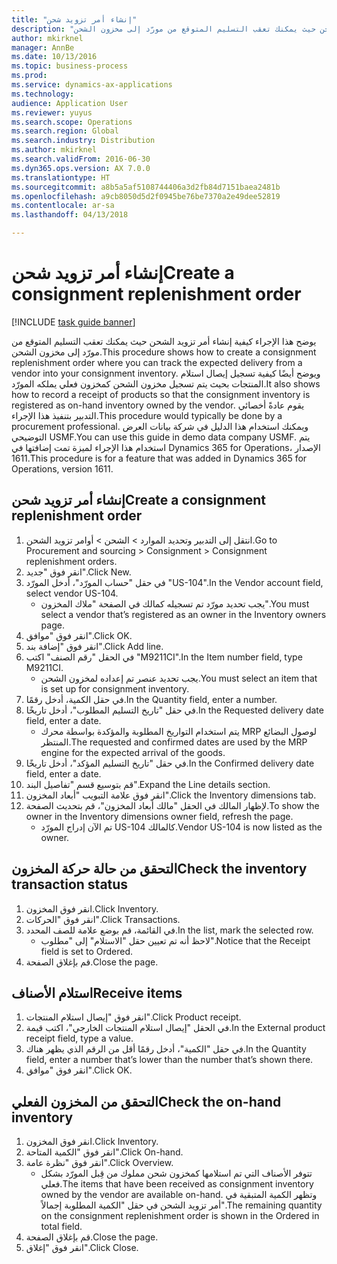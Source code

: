 ```yaml
---
title: "إنشاء أمر تزويد شحن"
description: "يوضح هذا الإجراء كيفية إنشاء أمر تزويد الشحن حيث يمكنك تعقب التسليم المتوقع من مورّد إلى مخزون الشحن."
author: mkirknel
manager: AnnBe
ms.date: 10/13/2016
ms.topic: business-process
ms.prod: 
ms.service: dynamics-ax-applications
ms.technology: 
audience: Application User
ms.reviewer: yuyus
ms.search.scope: Operations
ms.search.region: Global
ms.search.industry: Distribution
ms.author: mkirknel
ms.search.validFrom: 2016-06-30
ms.dyn365.ops.version: AX 7.0.0
ms.translationtype: HT
ms.sourcegitcommit: a8b5a5af5108744406a3d2fb84d7151baea2481b
ms.openlocfilehash: a9cb8050d5d2f0945be76be7370a2e49dee52819
ms.contentlocale: ar-sa
ms.lasthandoff: 04/13/2018

---
```

# <a name="create-a-consignment-replenishment-order"></a><span data-ttu-id="25a06-103">إنشاء أمر تزويد شحن</span><span class="sxs-lookup"><span data-stu-id="25a06-103">Create a consignment replenishment order</span></span>

[!INCLUDE [task guide banner](../../includes/task-guide-banner.md)]

<span data-ttu-id="25a06-104">يوضح هذا الإجراء كيفية إنشاء أمر تزويد الشحن حيث يمكنك تعقب التسليم المتوقع من مورّد إلى مخزون الشحن.</span><span class="sxs-lookup"><span data-stu-id="25a06-104">This procedure shows how to create a consignment replenishment order where you can track the expected delivery from a vendor into your consignment inventory.</span></span> <span data-ttu-id="25a06-105">ويوضح أيضًا كيفية تسجيل إيصال استلام المنتجات بحيث يتم تسجيل مخزون الشحن كمخزون فعلي يملكه المورّد.</span><span class="sxs-lookup"><span data-stu-id="25a06-105">It also shows how to record a receipt of products so that the consignment inventory is registered as on-hand inventory owned by the vendor.</span></span> <span data-ttu-id="25a06-106">يقوم عادةً أخصائي التدبير بتنفيذ هذا الإجراء.</span><span class="sxs-lookup"><span data-stu-id="25a06-106">This procedure would typically be done by a procurement professional.</span></span> <span data-ttu-id="25a06-107">ويمكنك استخدام هذا الدليل في شركة بيانات العرض التوضيحي USMF.</span><span class="sxs-lookup"><span data-stu-id="25a06-107">You can use this guide in demo data company USMF.</span></span> <span data-ttu-id="25a06-108">يتم استخدام هذا الإجراء لميزة تمت إضافتها في Dynamics 365 for Operations، الإصدار 1611.</span><span class="sxs-lookup"><span data-stu-id="25a06-108">This procedure is for a feature that was added in Dynamics 365 for Operations, version 1611.</span></span>




## <a name="create-a-consignment-replenishment-order"></a><span data-ttu-id="25a06-109">إنشاء أمر تزويد شحن</span><span class="sxs-lookup"><span data-stu-id="25a06-109">Create a consignment replenishment order</span></span>
1. <span data-ttu-id="25a06-110">انتقل إلى التدبير وتحديد الموارد‬ > الشحن‬ > أوامر تزويد الشحن‬.</span><span class="sxs-lookup"><span data-stu-id="25a06-110">Go to Procurement and sourcing > Consignment > Consignment replenishment orders.</span></span>
2. <span data-ttu-id="25a06-111">انقر فوق "جديد".</span><span class="sxs-lookup"><span data-stu-id="25a06-111">Click New.</span></span>
3. <span data-ttu-id="25a06-112">في حقل "حساب المورّد‬"، أدخل المورّد "US-104".</span><span class="sxs-lookup"><span data-stu-id="25a06-112">In the Vendor account field, select vendor US-104.</span></span>
    * <span data-ttu-id="25a06-113">يجب تحديد مورّد تم تسجيله كمالك في الصفحة "ملاك المخزون‬".</span><span class="sxs-lookup"><span data-stu-id="25a06-113">You must select a vendor that’s registered as an owner in the Inventory owners page.</span></span>  
4. <span data-ttu-id="25a06-114">انقر فوق "موافق".</span><span class="sxs-lookup"><span data-stu-id="25a06-114">Click OK.</span></span>
5. <span data-ttu-id="25a06-115">انقر فوق "إضافة بند".</span><span class="sxs-lookup"><span data-stu-id="25a06-115">Click Add line.</span></span>
6. <span data-ttu-id="25a06-116">في الحقل "رقم الصنف" اكتب "M9211CI".</span><span class="sxs-lookup"><span data-stu-id="25a06-116">In the Item number field, type M9211CI.</span></span>
    * <span data-ttu-id="25a06-117">يجب تحديد عنصر تم إعداده لمخزون الشحن‬.</span><span class="sxs-lookup"><span data-stu-id="25a06-117">You must select an item that is set up for consignment inventory.</span></span>  
7. <span data-ttu-id="25a06-118">في حقل الكمية، أدخل رقمًا.</span><span class="sxs-lookup"><span data-stu-id="25a06-118">In the Quantity field, enter a number.</span></span>
8. <span data-ttu-id="25a06-119">في حقل "‏‫تاريخ التسليم المطلوب‬‬"، أدخل تاريخًا.</span><span class="sxs-lookup"><span data-stu-id="25a06-119">In the Requested delivery date field, enter a date.</span></span>
    * <span data-ttu-id="25a06-120">يتم استخدام التواريخ المطلوبة والمؤكدة بواسطة محرك MRP لوصول البضائع المنتظر.</span><span class="sxs-lookup"><span data-stu-id="25a06-120">The requested and confirmed dates are used by the MRP engine for the expected arrival of the goods.</span></span>  
9. <span data-ttu-id="25a06-121">في حقل "‏‫تاريخ التسليم المؤكد‬"، أدخل تاريخًا.</span><span class="sxs-lookup"><span data-stu-id="25a06-121">In the Confirmed delivery date field, enter a date.</span></span>
10. <span data-ttu-id="25a06-122">قم بتوسيع قسم "تفاصيل البند".</span><span class="sxs-lookup"><span data-stu-id="25a06-122">Expand the Line details section.</span></span>
11. <span data-ttu-id="25a06-123">انقر فوق علامة التبويب "أبعاد المخزون".</span><span class="sxs-lookup"><span data-stu-id="25a06-123">Click the Inventory dimensions tab.</span></span>
12. <span data-ttu-id="25a06-124">لإظهار المالك في الحقل "مالك أبعاد المخزون"، قم بتحديث الصفحة.</span><span class="sxs-lookup"><span data-stu-id="25a06-124">To show the owner in the Inventory dimensions owner field, refresh the page.</span></span>
    * <span data-ttu-id="25a06-125">تم الآن إدراج المورّد US-104 كالمالك.</span><span class="sxs-lookup"><span data-stu-id="25a06-125">Vendor US-104 is now listed as the owner.</span></span>  

## <a name="check-the-inventory-transaction-status"></a><span data-ttu-id="25a06-126">التحقق من حالة حركة المخزون</span><span class="sxs-lookup"><span data-stu-id="25a06-126">Check the inventory transaction status</span></span>
1. <span data-ttu-id="25a06-127">انقر فوق المخزون.</span><span class="sxs-lookup"><span data-stu-id="25a06-127">Click Inventory.</span></span>
2. <span data-ttu-id="25a06-128">انقر فوق "الحركات".</span><span class="sxs-lookup"><span data-stu-id="25a06-128">Click Transactions.</span></span>
3. <span data-ttu-id="25a06-129">في القائمة، قم بوضع علامة للصف المحدد.</span><span class="sxs-lookup"><span data-stu-id="25a06-129">In the list, mark the selected row.</span></span>
    * <span data-ttu-id="25a06-130">لاحظ أنه تم تعيين حقل "الاستلام" إلى "مطلوب‬".</span><span class="sxs-lookup"><span data-stu-id="25a06-130">Notice that the Receipt field is set to Ordered.</span></span>  
4. <span data-ttu-id="25a06-131">قم بإغلاق الصفحة.</span><span class="sxs-lookup"><span data-stu-id="25a06-131">Close the page.</span></span>

## <a name="receive-items"></a><span data-ttu-id="25a06-132">استلام الأصناف</span><span class="sxs-lookup"><span data-stu-id="25a06-132">Receive items</span></span>
1. <span data-ttu-id="25a06-133">انقر فوق "إيصال استلام المنتجات".</span><span class="sxs-lookup"><span data-stu-id="25a06-133">Click Product receipt.</span></span>
2. <span data-ttu-id="25a06-134">في الحقل "إيصال استلام المنتجات الخارجي‬"، اكتب قيمة.</span><span class="sxs-lookup"><span data-stu-id="25a06-134">In the External product receipt field, type a value.</span></span>
3. <span data-ttu-id="25a06-135">في حقل "الكمية"، أدخل رقمًا أقل من الرقم الذي يظهر هناك.</span><span class="sxs-lookup"><span data-stu-id="25a06-135">In the Quantity field, enter a number that’s lower than the number that’s shown there.</span></span>
4. <span data-ttu-id="25a06-136">انقر فوق "موافق".</span><span class="sxs-lookup"><span data-stu-id="25a06-136">Click OK.</span></span>

## <a name="check-the-on-hand-inventory"></a><span data-ttu-id="25a06-137">التحقق من المخزون الفعلي</span><span class="sxs-lookup"><span data-stu-id="25a06-137">Check the on-hand inventory</span></span>
1. <span data-ttu-id="25a06-138">انقر فوق المخزون.</span><span class="sxs-lookup"><span data-stu-id="25a06-138">Click Inventory.</span></span>
2. <span data-ttu-id="25a06-139">انقر فوق "الكمية المتاحة‬".</span><span class="sxs-lookup"><span data-stu-id="25a06-139">Click On-hand.</span></span>
3. <span data-ttu-id="25a06-140">انقر فوق "نظرة عامة".</span><span class="sxs-lookup"><span data-stu-id="25a06-140">Click Overview.</span></span>
    * <span data-ttu-id="25a06-141">تتوفر الأصناف التي تم استلامها كمخزون شحن مملوك من قِبل المورّد بشكل فعلي.</span><span class="sxs-lookup"><span data-stu-id="25a06-141">The items that have been received as consignment inventory owned by the vendor are available on-hand.</span></span> <span data-ttu-id="25a06-142">وتظهر الكمية المتبقية في أمر تزويد الشحن في حقل "الكمية المطلوبة إجمالاً‬".</span><span class="sxs-lookup"><span data-stu-id="25a06-142">The remaining quantity on the consignment replenishment order is shown in the Ordered in total field.</span></span>  
4. <span data-ttu-id="25a06-143">قم بإغلاق الصفحة.</span><span class="sxs-lookup"><span data-stu-id="25a06-143">Close the page.</span></span>
5. <span data-ttu-id="25a06-144">انقر فوق "إغلاق".</span><span class="sxs-lookup"><span data-stu-id="25a06-144">Click Close.</span></span>

